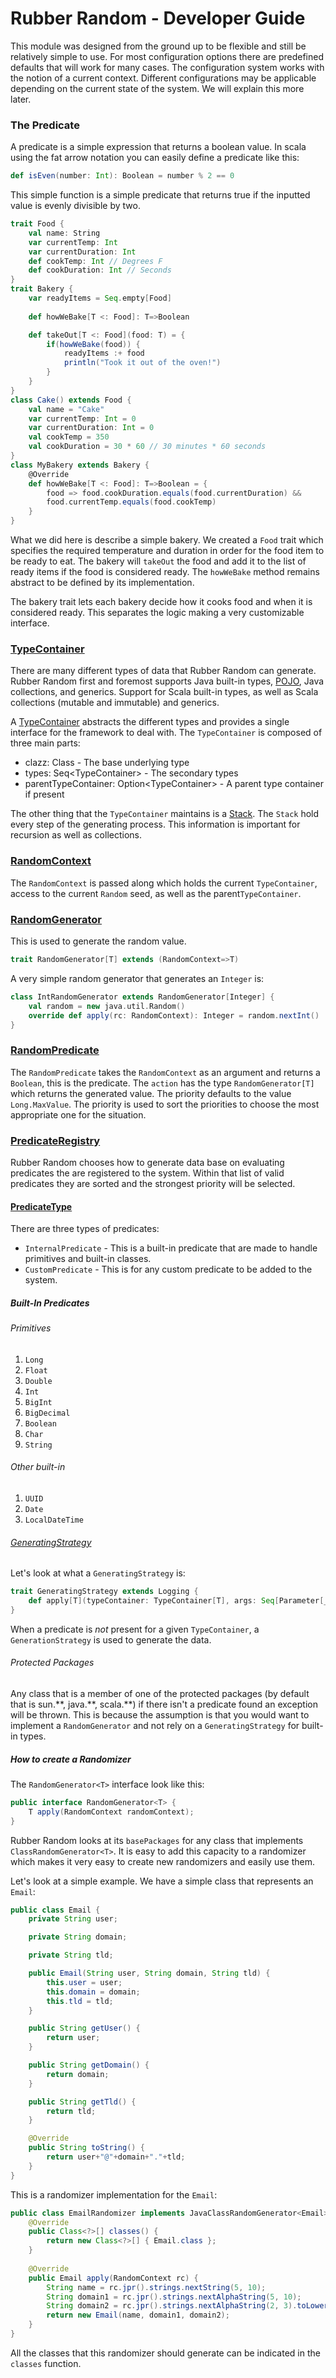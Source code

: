 # Rubber Random - Developer Guide

This module was designed from the ground up to be flexible and still be relatively simple to use. For most configuration options there are predefined defaults that will work for many cases. The configuration system works with the notion of a current context. Different configurations may be applicable depending on the current state of the system. We will explain this more later.

### The Predicate
A predicate is a simple expression that returns a boolean value. In scala using the fat arrow notation you can easily define a predicate like this:
```scala
def isEven(number: Int): Boolean = number % 2 == 0
```
This simple function is a simple predicate that returns true if the inputted value is evenly divisible by two.
```scala
trait Food {
    val name: String
    var currentTemp: Int
    var currentDuration: Int
    def cookTemp: Int // Degrees F
    def cookDuration: Int // Seconds    
}
trait Bakery {
    var readyItems = Seq.empty[Food]
    
    def howWeBake[T <: Food]: T=>Boolean

    def takeOut[T <: Food](food: T) = {
        if(howWeBake(food)) {
            readyItems :+ food
            println("Took it out of the oven!")
        }       
    }
}
class Cake() extends Food {
    val name = "Cake"
    var currentTemp: Int = 0
    var currentDuration: Int = 0
    val cookTemp = 350
    val cookDuration = 30 * 60 // 30 minutes * 60 seconds
}
class MyBakery extends Bakery {
    @Override
    def howWeBake[T <: Food]: T=>Boolean = {
        food => food.cookDuration.equals(food.currentDuration) &&
        food.currentTemp.equals(food.cookTemp)
    }
}
```
What we did here is describe a simple bakery. We created a `Food` trait which specifies the required temperature and duration in order for the food item to be ready to eat. The bakery will `takeOut` the food and add it to the list of ready items if the food is considered ready. The `howWeBake` method remains abstract to be defined by its implementation.
   
The bakery trait lets each bakery decide how it cooks food and when it is considered ready. This separates the logic making a very customizable interface.
  
### [TypeContainer](src/main/scala/org/finra/datagenerator/scaffolding/random/types/TypeContainer.scala)
There are many different types of data that Rubber Random can generate. Rubber Random first and foremost supports Java built-in types, [POJO](https://en.wikipedia.org/wiki/Plain_Old_Java_Object), Java collections, and generics. Support for Scala built-in types, as well as Scala collections (mutable and immutable) and generics.

A [TypeContainer](src/main/scala/org/finra/datagenerator/scaffolding/random/types/TypeContainer.scala) abstracts the different types and provides a single interface for the framework to deal with. The `TypeContainer` is composed of three main parts:
* clazz: Class<T> - The base underlying type
* types:  Seq<TypeContainer<T>> - The secondary types 
* parentTypeContainer: Option<TypeContainer<T>> - A parent type container if present

The other thing that the `TypeContainer` maintains is a [Stack](src/main/scala/org/finra/datagenerator/scaffolding/random/types/Stack.scala). The `Stack` hold every step of the generating process. This information is important for recursion as well as collections.  

### [RandomContext](src/main/scala/org/finra/datagenerator/scaffolding/random/predicate/RandomContext.scala)
The `RandomContext` is passed along which holds the current `TypeContainer`, access to the current `Random` seed, as well as the parent`TypeContainer`.

### [RandomGenerator](src/main/scala/org/finra/datagenerator/scaffolding/random/predicate/RandomGenerator.scala)
This is used to generate the random value.
```scala
trait RandomGenerator[T] extends (RandomContext=>T)
```
A very simple random generator that generates an `Integer` is:
```scala
class IntRandomGenerator extends RandomGenerator[Integer] {
    val random = new java.util.Random()
    override def apply(rc: RandomContext): Integer = random.nextInt() 
}
```

### [RandomPredicate](src/main/scala/org/finra/datagenerator/scaffolding/random/predicate/RandomPredicate.scala)
The `RandomPredicate` takes the `RandomContext` as an argument and returns a `Boolean`, this is the predicate. The `action` has the type `RandomGenerator[T]` which returns the generated value. The priority defaults to the value `Long.MaxValue`. The priority is used to sort the priorities to choose the most appropriate one for the situation.
   
### [PredicateRegistry](src/main/scala/org/finra/datagenerator/scaffolding/random/predicate/PredicateRegistry.scala)
Rubber Random chooses how to generate data base on evaluating predicates the are registered to the system. Within that list of valid predicates they are sorted and the strongest priority will be selected.

#### [PredicateType](src/main/scala/org/finra/datagenerator/scaffolding/random/predicate/PredicateType.scala)
There are three types of predicates:
* `InternalPredicate` - This is a built-in predicate that are made to handle primitives and built-in classes. 
* `CustomPredicate` - This is for any custom predicate to be added to the system.

##### Built-In Predicates
###### Primitives
1. `Long` 
2. `Float`
3. `Double`
4. `Int`
5. `BigInt`
6. `BigDecimal`
7. `Boolean`
8. `Char`
9. `String`

###### Other built-in
1. `UUID`
2. `Date`
3. `LocalDateTime`

###### [GeneratingStrategy](src/main/scala/org/finra/datagenerator/scaffolding/random/strategy/GeneratingStrategy.scala)
Let's look at what a `GeneratingStrategy` is:
```scala
trait GeneratingStrategy extends Logging {
    def apply[T](typeContainer: TypeContainer[T], args: Seq[Parameter[_]])(implicit conf: Configuration): T
}
```
When a predicate is *not* present for a given `TypeContainer`, a `GenerationStrategy` is used to generate the data. 

###### Protected Packages
Any class that is a member of one of the protected packages (by default that is sun.\*\*, java.\*\*, scala.\*\*) if there isn't a predicate found an exception will be thrown. This is because the assumption is that you would want to implement a `RandomGenerator` and not rely on a `GeneratingStrategy` for built-in types.

##### How to create a Randomizer
The `RandomGenerator<T>` interface look like this:
```java
public interface RandomGenerator<T> {
    T apply(RandomContext randomContext);
}
```
Rubber Random looks at its `basePackages` for any class that implements `ClassRandomGenerator<T>`. It is easy to add this capacity to a randomizer which makes it very easy to create new randomizers and easily use them.

Let's look at a simple example. We have a simple class that represents an `Email`:
```java
public class Email {
    private String user;

    private String domain;

    private String tld;

    public Email(String user, String domain, String tld) {
        this.user = user;
        this.domain = domain;
        this.tld = tld;
    }

    public String getUser() {
        return user;
    }

    public String getDomain() {
        return domain;
    }

    public String getTld() {
        return tld;
    }

    @Override
    public String toString() {
        return user+"@"+domain+"."+tld;
    }
}
```
This is a randomizer implementation for the `Email`:
```java
public class EmailRandomizer implements JavaClassRandomGenerator<Email> {
    @Override
    public Class<?>[] classes() {
        return new Class<?>[] { Email.class };
    }
    
    @Override
    public Email apply(RandomContext rc) {
        String name = rc.jpr().strings.nextString(5, 10);
        String domain1 = rc.jpr().strings.nextAlphaString(5, 10);
        String domain2 = rc.jpr().strings.nextAlphaString(2, 3).toLowerCase();
        return new Email(name, domain1, domain2);
    }
}
```
All the classes that this randomizer should generate can be indicated in the `classes` function.